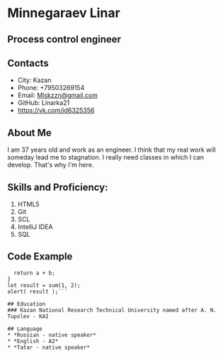 # Minnegaraev Linar
## Process control engineer

## Contacts
* City: Kazan
* Phone: +79503269154
* Email: Mlskzzn@gmail.com
* GitHub: Linarka21
* https://vk.com/id6325356

## About Me
 I am 37 years old and work as an engineer. I think that my real work will someday lead me to stagnation. I really need classes in which I can develop. That's why I'm here.

## Skills and Proficiency:
1. HTML5
1. Git
1. SCL
1. IntelliJ IDEA
1. SQL

## Code Example
```function sum(a, b) {  
  return a + b;  
}  
let result = sum(1, 2);  
alert( result );```

## Education
### Kazan National Research Technical University named after A. N. Tupolev - KAI

## Language
* *Russian - native speaker*
* *English - A2* 
* *Tatar - native speaker*